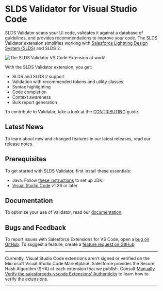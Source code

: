
# SLDS Validator for Visual Studio Code

SLDS Validator scans your UI code, validates it against a database of guidelines, and provides recommendations to improve your code. The SLDS Validator extension simplifies working with [Salesforce Lightning Design System (SLDS)](https://www.lightningdesignsystem.com/) and SLDS 2.

![The SLDS Validator VS Code Extension at work!](https://media.giphy.com/media/RkbvNrnAsU3GkImW2r/source.gif)

With the SLDS Validator extension, you get:

 - SLDS and SLDS 2 support
 - Validation with recommended tokens and utility classes
 - Syntax highlighting
 - Code completion
 - Context awareness
 - Bulk report generation

To contribute to Validator, take a look at the [CONTRIBUTING](https://github.com/forcedotcom/salesforcedx-vscode-slds/blob/HEAD/CONTRIBUTING.md) guide.

## Latest News
To learn about new and changed features in our latest releases, read our [release notes](https://marketplace.visualstudio.com/items/salesforce.salesforce-vscode-slds/changelog).

## Prerequisites
To get started with SLDS Validator, first install these essentials:

 - Java. Follow [these instructions](https://developer.salesforce.com/docs/platform/sfvscode-extensions/guide/java-setup.html) to set up JDK.
 - [Visual Studio Code](https://code.visualstudio.com/download) v1.26 or later

## Documentation

To optimize your use of Validator, read our [documentation](https://www.lightningdesignsystem.com/tools/validator/).

## Bugs and Feedback

To report issues with Salesforce Extensions for VS Code, open a [bug on GitHub](https://github.com/forcedotcom/salesforcedx-vscode/issues/new?template=Bug_report.md). To suggest a feature, create a [feature request on GitHub](https://github.com/forcedotcom/salesforcedx-vscode/issues/new?template=Feature_request.md).

---

Currently, Visual Studio Code extensions aren't signed or verified on the Microsoft Visual Studio Code Marketplace. Salesforce provides the Secure Hash Algorithm (SHA) of each extension that we publish. Consult [Manually Verify the salesforcedx-vscode Extensions’ Authenticity](https://developer.salesforce.com/media/vscode/SHA256.md) to learn how to verify the extensions.

---
